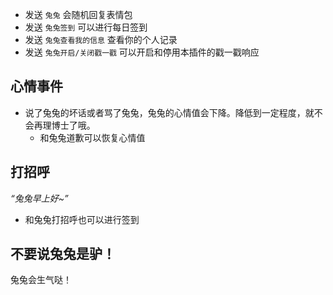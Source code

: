 - 发送 `兔兔` 会随机回复表情包
- 发送 `兔兔签到` 可以进行每日签到
- 发送 `兔兔查看我的信息` 查看你的个人记录
- 发送 `兔兔开启/关闭戳一戳` 可以开启和停用本插件的戳一戳响应

## 心情事件

- 说了兔兔的坏话或者骂了兔兔，兔兔的心情值会下降。降低到一定程度，就不会再理博士了哦。
    - 和兔兔道歉可以恢复心情值

## 打招呼

_“兔兔早上好~”_

- 和兔兔打招呼也可以进行签到

## 不要说兔兔是驴！

兔兔会生气哒！
